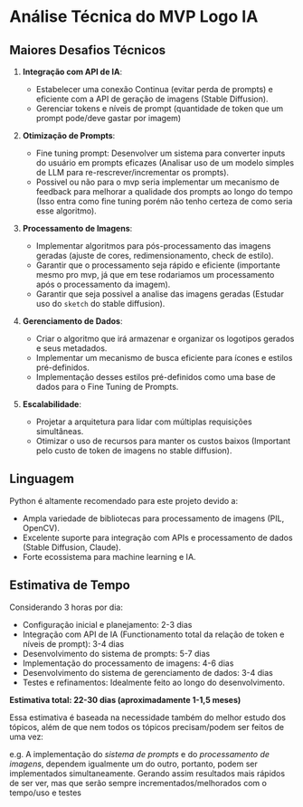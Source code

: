 # Análise Técnica do MVP Logo IA

## Maiores Desafios Técnicos

1. **Integração com API de IA**:
   - Estabelecer uma conexão Continua (evitar perda de prompts) e eficiente com a API de geração de imagens (Stable Diffusion).
   - Gerenciar tokens e níveis de prompt (quantidade de token que um prompt pode/deve gastar por imagem)

2. **Otimização de Prompts**:
   - Fine tuning prompt: Desenvolver um sistema para converter inputs do usuário em prompts eficazes (Analisar uso de um modelo simples de LLM para re-rescrever/incrementar os prompts).
   - Possivel ou não para o mvp seria implementar um mecanismo de feedback para melhorar a qualidade dos prompts ao longo do tempo (Isso entra como fine tuning porém não tenho certeza de como seria esse algoritmo).

3. **Processamento de Imagens**:
   - Implementar algoritmos para pós-processamento das imagens geradas (ajuste de cores, redimensionamento, check de estilo).
   - Garantir que o processamento seja rápido e eficiente (importante mesmo pro mvp, já que em tese rodariamos um processamento após o processamento da imagem).
   - Garantir que seja possivel a analise das imagens geradas (Estudar uso do `sketch` do stable diffusion).

4. **Gerenciamento de Dados**:
   - Criar o algoritmo que irá armazenar e organizar os logotipos gerados e seus metadados.
   - Implementar um mecanismo de busca eficiente para ícones e estilos pré-definidos.
   - Implementação desses estilos pré-definidos como uma base de dados para o Fine Tuning de Prompts.

5. **Escalabilidade**:
   - Projetar a arquitetura para lidar com múltiplas requisições simultâneas.
   - Otimizar o uso de recursos para manter os custos baixos (Important pelo custo de token de imagens no stable diffusion).

## Linguagem

Python é altamente recomendado para este projeto devido a:

- Ampla variedade de bibliotecas para processamento de imagens (PIL, OpenCV).
- Excelente suporte para integração com APIs e processamento de dados (Stable Diffusion, Claude).
- Forte ecossistema para machine learning e IA.


## Estimativa de Tempo

Considerando 3 horas por dia:

- Configuração inicial e planejamento: 2-3 dias
- Integração com API de IA (Functionamento total da relação de token e níveis de prompt): 3-4 dias
- Desenvolvimento do sistema de prompts: 5-7 dias
- Implementação do processamento de imagens: 4-6 dias
- Desenvolvimento do sistema de gerenciamento de dados: 3-4 dias
- Testes e refinamentos: Idealmente feito ao longo do desenvolvimento.

**Estimativa total: 22-30 dias (aproximadamente 1-1,5 meses)**

Essa estimativa é baseada na necessidade também do melhor estudo dos tópicos, além de que nem todos os tópicos precisam/podem ser feitos de uma vez:

e.g. A implementação do *sistema de prompts* e do *processamento de imagens*, dependem igualmente um do outro, portanto, podem ser implementados simultaneamente.
Gerando assim resultados mais rápidos de ser ver, mas que serão sempre incrementados/melhorados com o tempo/uso e testes
